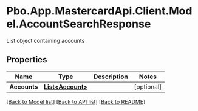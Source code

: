# Pbo.App.MastercardApi.Client.Model.AccountSearchResponse
List object containing accounts
## Properties

Name | Type | Description | Notes
------------ | ------------- | ------------- | -------------
**Accounts** | [**List&lt;Account&gt;**](Account.md) |  | [optional] 

[[Back to Model list]](../README.md#documentation-for-models) [[Back to API list]](../README.md#documentation-for-api-endpoints) [[Back to README]](../README.md)

